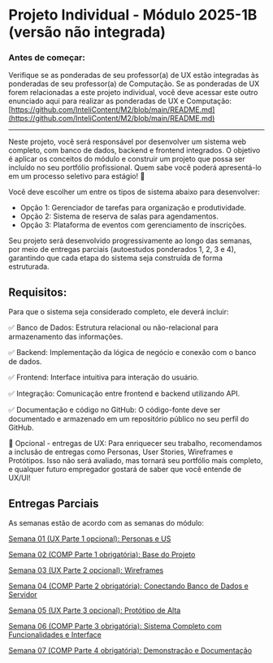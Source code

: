 # Projeto Individual - Módulo 2025-1B (versão não integrada)

### Antes de começar: ###

Verifique se as ponderadas de seu professor(a) de UX estão integradas às ponderadas de seu professor(a) de Computação. Se as ponderadas de UX forem relacionadas a este projeto individual, você deve acessar este outro enunciado aqui para realizar as ponderadas de UX e Computação: [https://github.com/InteliContent/M2/blob/main/README.md](https://github.com/InteliContent/M2/blob/main/README.md)

---

Neste projeto, você será responsável por desenvolver um sistema web completo, com banco de dados, backend e frontend integrados. O objetivo é aplicar os conceitos do módulo e construir um projeto que possa ser incluído no seu portfólio profissional. Quem sabe você poderá apresentá-lo em um processo seletivo para estágio! 🚀

Você deve escolher um entre os tipos de sistema abaixo para desenvolver:
- Opção 1: Gerenciador de tarefas para organização e produtividade.
- Opção 2: Sistema de reserva de salas para agendamentos. 
- Opção 3: Plataforma de eventos com gerenciamento de inscrições. 

Seu projeto será desenvolvido progressivamente ao longo das semanas, por meio de entregas parciais (autoestudos ponderados 1, 2, 3 e 4), garantindo que cada etapa do sistema seja construída de forma estruturada.

## Requisitos:
Para que o sistema seja considerado completo, ele deverá incluir:

 ✅ Banco de Dados: Estrutura relacional ou não-relacional para armazenamento das informações.

 ✅ Backend: Implementação da lógica de negócio e conexão com o banco de dados.

 ✅ Frontend: Interface intuitiva para interação do usuário.

 ✅ Integração: Comunicação entre frontend e backend utilizando API.

 ✅ Documentação e código no GitHub: O código-fonte deve ser documentado e armazenado em um repositório público no seu perfil do GitHub.

 🚀 Opcional - entregas de UX: Para enriquecer seu trabalho, recomendamos a inclusão de entregas como Personas, User Stories, Wireframes e Protótipos. Isso não será avaliado, mas tornará seu portfólio mais completo, e qualquer futuro empregador gostará de saber que você entende de UX/UI!

 ## Entregas Parciais

As semanas estão de acordo com as semanas do módulo:

[Semana 01 (UX Parte 1 opcional): Personas e US](UX_Opcional1.md)  

[Semana 02 (COMP Parte 1 obrigatória): Base do Projeto](Comp_Ponderada1.md)  

[Semana 03 (UX Parte 2 opcional): Wireframes](UX_Opcional2.md)  

[Semana 04 (COMP Parte 2 obrigatória): Conectando Banco de Dados e Servidor](Comp_Ponderada2.md)  

[Semana 05 (UX Parte 3 opcional): Protótipo de Alta](UX_Opcional3.md)  

[Semana 06 (COMP Parte 3 obrigatória): Sistema Completo com Funcionalidades e Interface](Comp_Ponderada3.md)  

[Semana 07 (COMP Parte 4 obrigatória): Demonstração e Documentação](Comp_Ponderada4.md)  

